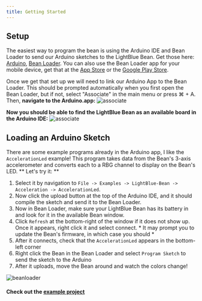 ```yaml
---
title: Getting Started
---
```



## Setup ##
The easiest way to program the bean is using the Arduino IDE and Bean Loader to send our Arduino sketches to the LightBlue Bean. Get those here: [Arduino](https://www.arduino.cc/en/Main/Software), [Bean Loader](https://punchthrough.com/bean/docs/guides/getting-started/intro/). You can also use the Bean Loader app for your mobile device, get that at the [App Store](https://itunes.apple.com/us/app/bean-loader-lightblue-bean/id936509473?mt=8) or the [Google Play Store](https://play.google.com/store/apps/details?id=com.punchthrough.bean.loader).


Once we get that set up we will need to link our Arduino App to the Bean Loader. This should be prompted automatically when you first open the Bean Loader, but if not, select "Associate" in the main menu or press &#8984; + A. Then, **navigate to the Arduino.app:**
![associate](/images/arduino_associate.png)



**Now you should be able to find the LightBlue Bean as an available board in the Arduino IDE:**
![associate](/images/choose_board.png)


## Loading an Arduino Sketch ##
There are some example programs already in the Arduino app, I like the `AccelerationLed` example! This program takes data from the Bean's 3-axis accelerometer and converts each to a RBG channel to display on the Bean's LED. ** Let's try it: **
1. Select it by navigation to `File -> Examples -> LightBlue-Bean -> Acceleration -> AccelerationLed`.
2. Now click the upload button at the top of the Arduino IDE, and it should compile the sketch and send it to the Bean Loader.
3. Now in Bean Loader, make sure your LightBlue Bean has its battery in and look for it in the available Bean window.
4. Click `Refresh` at the bottom-right of the window if it does not show up. Once it appears, right click it and select connect. * It may prompt you to update the Bean's firmware, in which case you should *
5. After it connects, check that the `AccelerationLed` appears in the bottom-left corner
6. Right click the Bean in the Bean Loader and select `Program Sketch` to send the sketch to the Arduino
7. After it uploads, move the Bean around and watch the colors change!


![beanloader](/images/beanloader.png)


#### Check out the [example project](/en/i/lunch.html) ####
